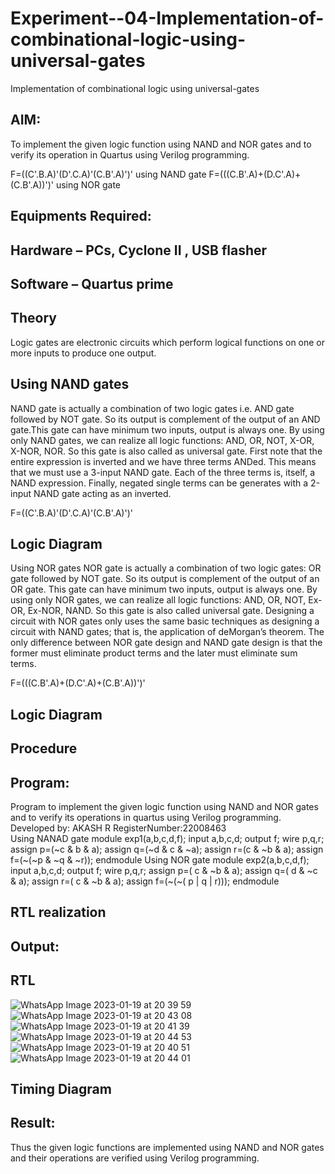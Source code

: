 # Experiment--04-Implementation-of-combinational-logic-using-universal-gates
Implementation of combinational logic using universal-gates
 
## AIM:
To implement the given logic function using NAND and NOR gates and to verify its operation in Quartus using Verilog programming.

F=((C'.B.A)'(D'.C.A)'(C.B'.A)')' using NAND gate
F=(((C.B'.A)+(D.C'.A)+(C.B'.A))')' using NOR gate
## Equipments Required:
## Hardware – PCs, Cyclone II , USB flasher
## Software – Quartus prime


## Theory
Logic gates are electronic circuits which perform logical functions on one or more inputs to produce one output. 

## Using NAND gates
NAND gate is actually a combination of two logic gates i.e. AND gate followed by NOT gate. So its output is complement of the output of an AND gate.This gate can have minimum two inputs, output is always one. By using only NAND gates, we can realize all logic functions: AND, OR, NOT, X-OR, X-NOR, NOR. So this gate is also called as universal gate. First note that the entire expression is inverted and we have three terms ANDed. This means that we must use a 3-input NAND gate. Each of the three terms is, itself, a NAND expression. Finally, negated single terms can be generates with a 2-input NAND gate acting as an inverted.

F=((C'.B.A)'(D'.C.A)'(C.B'.A)')'

## Logic Diagram

Using NOR gates
NOR gate is actually a combination of two logic gates: OR gate followed by NOT gate. So its output is complement of the output of an OR gate. This gate can have minimum two inputs, output is always one. By using only NOR gates, we can realize all logic functions: AND, OR, NOT, Ex-OR, Ex-NOR, NAND. So this gate is also called universal gate. Designing a circuit with NOR gates only uses the same basic techniques as designing a circuit with NAND gates; that is, the application of deMorgan’s theorem. The only difference between NOR gate design and NAND gate design is that the former must eliminate product terms and the later must eliminate sum terms.

F=(((C.B'.A)+(D.C'.A)+(C.B'.A))')'

## Logic Diagram
## Procedure
## Program:

Program to implement the given logic function using NAND and NOR gates and to verify its operations in quartus using Verilog programming.
Developed by: AKASH R
RegisterNumber:22008463  
Using NANAD gate
   module exp1(a,b,c,d,f);
   input a,b,c,d;
   output f;
   wire p,q,r;
   assign p=(~c & b & a);
   assign q=(~d & c & ~a);
   assign r=(c & ~b & a);
   assign f=(~(~p & ~q & ~r));
   endmodule
Using NOR gate
   module exp2(a,b,c,d,f);
   input a,b,c,d;
   output f;
   wire p,q,r;
   assign p=( c & ~b & a);
   assign q=( d & ~c & a);
   assign r=( c & ~b & a);
   assign f=(~(~( p | q | r)));
   endmodule
## RTL realization

## Output:
## RTL
![WhatsApp Image 2023-01-19 at 20 39 59](https://user-images.githubusercontent.com/123085535/213481058-ced292b3-83ef-40f9-98dc-8f536d482bd5.jpg)
![WhatsApp Image 2023-01-19 at 20 43 08](https://user-images.githubusercontent.com/123085535/213481120-def2f542-0cc1-4a9e-86b4-6e196b989334.jpg)
![WhatsApp Image 2023-01-19 at 20 41 39](https://user-images.githubusercontent.com/123085535/213481220-8a30b208-cc5f-423e-a26b-6bcafb40c54c.jpg)
![WhatsApp Image 2023-01-19 at 20 44 53](https://user-images.githubusercontent.com/123085535/213481273-d64f362a-44f5-4b42-aa81-874283a748d3.jpg)
![WhatsApp Image 2023-01-19 at 20 40 51](https://user-images.githubusercontent.com/123085535/213481366-599d20e3-699b-4ed0-958b-9cba4bb2a08c.jpg)
![WhatsApp Image 2023-01-19 at 20 44 01](https://user-images.githubusercontent.com/123085535/213481423-609fb512-cd41-4db5-b514-2c36ba4056a7.jpg)

## Timing Diagram
## Result:
Thus the given logic functions are implemented using NAND and NOR gates and their operations are verified using Verilog programming.
